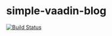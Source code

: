 # simple-vaadin-blog

[![Build Status](https://travis-ci.org/EldarEccor/simple-vaadin-blog.svg?branch=master)](https://travis-ci.org/EldarEccor/simple-vaadin-blog)
